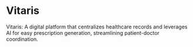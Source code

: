 # Vitaris
Vitaris: A digital platform that centralizes healthcare records and leverages AI for easy prescription generation, streamlining patient-doctor coordination.
